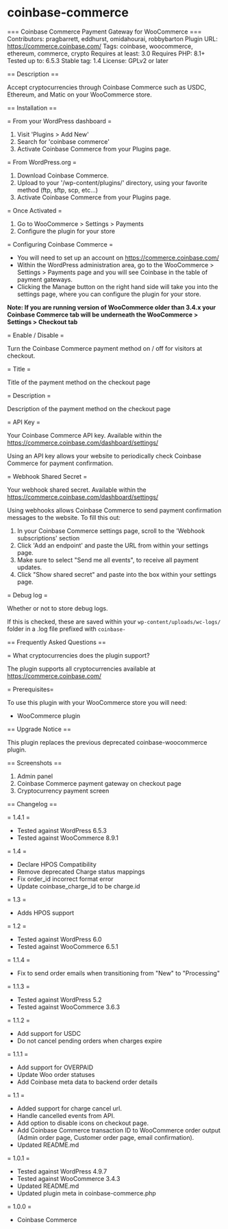 # coinbase-commerce
=== Coinbase Commerce Payment Gateway for WooCommerce ===
Contributors: pragbarrett, eddhurst, omidahourai, robbybarton
Plugin URL: https://commerce.coinbase.com/
Tags: coinbase, woocommerce, ethereum, commerce, crypto
Requires at least: 3.0
Requires PHP: 8.1+
Tested up to: 6.5.3
Stable tag: 1.4
License: GPLv2 or later

== Description ==

Accept cryptocurrencies through Coinbase Commerce such as USDC, Ethereum, and Matic on your WooCommerce store.

== Installation ==

= From your WordPress dashboard =

1. Visit 'Plugins > Add New'
2. Search for 'coinbase commerce'
3. Activate Coinbase Commerce from your Plugins page.

= From WordPress.org =

1. Download Coinbase Commerce.
2. Upload to your '/wp-content/plugins/' directory, using your favorite method (ftp, sftp, scp, etc...)
3. Activate Coinbase Commerce from your Plugins page.

= Once Activated =

1. Go to WooCommerce > Settings > Payments
2. Configure the plugin for your store

= Configuring Coinbase Commerce =

* You will need to set up an account on https://commerce.coinbase.com/
* Within the WordPress administration area, go to the WooCommerce > Settings > Payments page and you will see Coinbase in the table of payment gateways.
* Clicking the Manage button on the right hand side will take you into the settings page, where you can configure the plugin for your store.

**Note: If you are running version of WooCommerce older than 3.4.x your Coinbase Commerce tab will be underneath the WooCommerce > Settings > Checkout tab**

= Enable / Disable =

Turn the Coinbase Commerce payment method on / off for visitors at checkout.

= Title =

Title of the payment method on the checkout page

= Description =

Description of the payment method on the checkout page

= API Key =

Your Coinbase Commerce API key. Available within the https://commerce.coinbase.com/dashboard/settings/

Using an API key allows your website to periodically check Coinbase Commerce for payment confirmation.

= Webhook Shared Secret =

Your webhook shared secret. Available within the https://commerce.coinbase.com/dashboard/settings/

Using webhooks allows Coinbase Commerce to send payment confirmation messages to the website. To fill this out:

1. In your Coinbase Commerce settings page, scroll to the 'Webhook subscriptions' section
2. Click 'Add an endpoint' and paste the URL from within your settings page.
3. Make sure to select "Send me all events", to receive all payment updates.
4. Click "Show shared secret" and paste into the box within your settings page.

= Debug log =

Whether or not to store debug logs.

If this is checked, these are saved within your `wp-content/uploads/wc-logs/` folder in a .log file prefixed with `coinbase-`


== Frequently Asked Questions ==

= What cryptocurrencies does the plugin support?

The plugin supports all cryptocurrencies available at https://commerce.coinbase.com/

= Prerequisites=

To use this plugin with your WooCommerce store you will need:
* WooCommerce plugin



== Upgrade Notice ==

This plugin replaces the previous deprecated coinbase-woocommerce plugin.


== Screenshots ==

1. Admin panel
2. Coinbase Commerce payment gateway on checkout page
3. Cryptocurrency payment screen


== Changelog ==

= 1.4.1 =
* Tested against WordPress 6.5.3
* Tested against WooCommerce 8.9.1

= 1.4 =
* Declare HPOS Compatibility
* Remove deprecated Charge status mappings
* Fix order_id incorrect format error
* Update coinbase_charge_id to be charge.id

= 1.3 =
* Adds HPOS support

= 1.2 =
* Tested against WordPress 6.0
* Tested against WooCommerce 6.5.1

= 1.1.4 =
* Fix to send order emails when transitioning from "New" to "Processing"

= 1.1.3 =
* Tested against WordPress 5.2
* Tested against WooCommerce 3.6.3

= 1.1.2 =
* Add support for USDC
* Do not cancel pending orders when charges expire

= 1.1.1 =
* Add support for OVERPAID
* Update Woo order statuses
* Add Coinbase meta data to backend order details

= 1.1 =
* Added support for charge cancel url.
* Handle cancelled events from API.
* Add option to disable icons on checkout page.
* Add Coinbase Commerce transaction ID to WooCommerce order output (Admin order page, Customer order page, email confirmation).
* Updated README.md

= 1.0.1 =
* Tested against WordPress 4.9.7
* Tested against WooCommerce 3.4.3
* Updated README.md
* Updated plugin meta in coinbase-commerce.php

= 1.0.0 =
* Coinbase Commerce
